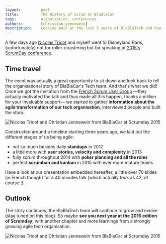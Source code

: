 ```yaml
---
layout:         post
title:          The History of Scrum at BlaBlaCar
tags:           organisation, conferences
authors:        [christian-jennewein]
description:    Looking back at the last 3 years of BlaBlaTech and how the growth of the team has been absorbed and managed from an organisational point of view.
---
```


A few days ago [Nicolas Tricot](/authors/#author-nicolas-tricot) and myself went to Disneyland Paris, (unfortunately) not for roller-coastering but for speaking at [2015's ScrumDay conference](http://scrumday.fr/).

## Time travel

The event was actually a great opportunity to sit down and look back to tell the organisational story of BlaBlaCar's Tech team. And that's what we did! Once we got the invitation from the [French Scrum User Group](http://frenchsug.org/) —they actually motivated the talk and thus made all this happen, thanks a million for your invaluable support— we started to gather **information about the agile transformation of our tech organisation**, interviewed people and built the story.

<p class="text-center">
    <img src="../../images/2015-04-13-the-history-of-scrum-at-blablacar/scrumday-2015-blablacar.jpg" alt="Nicolas Tricot and Christian Jennewein from BlaBlaCar at Scrumday 2015" />
</p>

Constructed around a timeline starting three years ago, we laid out the different stages of us being agile:

- not so much besides daily **standups** in 2012
- a little more with **user stories, velocity and complexity** in 2013
- fully scrum throughout 2014 with **poker planning and all the roles**
- perfect **scrumban and kanban** in 2015 with ever more mature teams

Have a look at our presentation embedded hereafter, a little over 70 slides (in French though) for a 40 minutes talk (which actually took as 42, of course ;).

<script async class="speakerdeck-embed" data-id="4dc56932cade4fd8965f1c84d41d58ae" data-ratio="1.77777777777778" src="//speakerdeck.com/assets/embed.js"></script>

## Outlook

The story continues, the BlaBlaTech team will continue to grow and evolve (stay tuned on this blog). So maybe **see you next year at the 2016 edition of Scrumday**, with another chapter and more learnings from a strongly growing agile tech organisation.

<p class="text-center">
    <img src="../../images/2015-04-13-the-history-of-scrum-at-blablacar/scrumday-2015-all.jpg" alt="Nicolas Tricot and Christian Jennewein from BlaBlaCar at Scrumday 2015" />
</p>